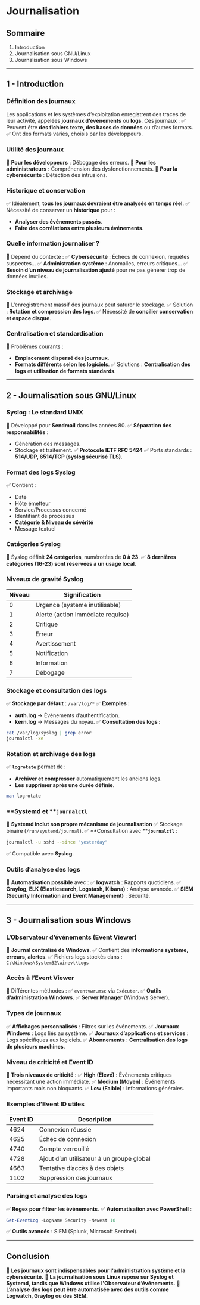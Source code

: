 # Journalisation

## **Sommaire**

1. Introduction
2. Journalisation sous GNU/Linux
3. Journalisation sous Windows

---

## **1 - Introduction**

### **Définition des journaux**

Les applications et les systèmes d’exploitation enregistrent des traces de leur activité, appelées **journaux d’événements** ou **logs**. Ces journaux :
✅ Peuvent être **des fichiers texte, des bases de données** ou d’autres formats.
✅ Ont des formats variés, choisis par les développeurs.

### **Utilité des journaux**

📌 **Pour les développeurs** : Débogage des erreurs.
📌 **Pour les administrateurs** : Compréhension des dysfonctionnements.
📌 **Pour la cybersécurité** : Détection des intrusions.

### **Historique et conservation**

✅ Idéalement, **tous les journaux devraient être analysés en temps réel**.
✅ Nécessité de conserver un **historique** pour :

- **Analyser des événements passés**.
- **Faire des corrélations entre plusieurs événements**.

### **Quelle information journaliser ?**

📌 Dépend du contexte :
✅ **Cybersécurité** : Échecs de connexion, requêtes suspectes…
✅ **Administration système** : Anomalies, erreurs critiques…
✅ **Besoin d’un niveau de journalisation ajusté** pour ne pas générer trop de données inutiles.

### **Stockage et archivage**

📌 L’enregistrement massif des journaux peut saturer le stockage.
✅ Solution : **Rotation et compression des logs**.
✅ Nécessité de **concilier conservation et espace disque**.

### **Centralisation et standardisation**

📌 Problèmes courants :

- **Emplacement dispersé des journaux**.
- **Formats différents selon les logiciels**.
  ✅ Solutions : **Centralisation des logs** et **utilisation de formats standards**.

---

## **2 - Journalisation sous GNU/Linux**

### **Syslog : Le standard UNIX**

📌 Développé pour **Sendmail** dans les années 80.
✅ **Séparation des responsabilités** :

- Génération des messages.
- Stockage et traitement.
  ✅ **Protocole IETF RFC 5424**
  ✅ Ports standards : **514/UDP, 6514/TCP (syslog sécurisé TLS)**.

### **Format des logs Syslog**

✅ Contient :

- Date
- Hôte émetteur
- Service/Processus concerné
- Identifiant de processus
- **Catégorie & Niveau de sévérité**
- Message textuel

### **Catégories Syslog**

📌 Syslog définit **24 catégories**, numérotées de **0 à 23**.
✅ **8 dernières catégories (16-23) sont réservées à un usage local**.

### **Niveaux de gravité Syslog**

| Niveau | Signification                     |
| ------ | --------------------------------- |
| 0      | Urgence (systeme inutilisable)    |
| 1      | Alerte (action immédiate requise) |
| 2      | Critique                          |
| 3      | Erreur                            |
| 4      | Avertissement                     |
| 5      | Notification                      |
| 6      | Information                       |
| 7      | Débogage                          |

### **Stockage et consultation des logs**

✅ **Stockage par défaut** : `/var/log/*`
✅ **Exemples :**

- **auth.log** → Événements d’authentification.
- **kern.log** → Messages du noyau.
  ✅ **Consultation des logs :**

```bash
cat /var/log/syslog | grep error
journalctl -xe
```

### **Rotation et archivage des logs**

✅ **`logrotate`** permet de :

- **Archiver et compresser** automatiquement les anciens logs.
- **Les supprimer après une durée définie**.

```bash
man logrotate
```

### **Systemd et ****`journalctl`**

📌 **Systemd inclut son propre mécanisme de journalisation**
✅ Stockage binaire (`/run/systemd/journal`).
✅ **Consultation avec ****`journalctl`** :

```bash
journalctl -u sshd --since "yesterday"
```

✅ Compatible avec **Syslog**.

### **Outils d’analyse des logs**

📌 **Automatisation possible** avec :
✅ **logwatch** : Rapports quotidiens.
✅ **Graylog, ELK (Elasticsearch, Logstash, Kibana)** : Analyse avancée.
✅ **SIEM (Security Information and Event Management)** : Sécurité.

---

## **3 - Journalisation sous Windows**

### **L’Observateur d’événements (Event Viewer)**

📌 **Journal centralisé de Windows**.
✅ Contient des **informations système, erreurs, alertes**.
✅ Fichiers logs stockés dans : `C:\Windows\System32\winevt\Logs`

### **Accès à l’Event Viewer**

📌 Différentes méthodes :
✅ `eventvwr.msc` via `Exécuter`.
✅ **Outils d’administration Windows**.
✅ **Server Manager** (Windows Server).

### **Types de journaux**

✅ **Affichages personnalisés** : Filtres sur les événements.
✅ **Journaux Windows** : Logs liés au système.
✅ **Journaux d’applications et services** : Logs spécifiques aux logiciels.
✅ **Abonnements** : **Centralisation des logs de plusieurs machines**.

### **Niveau de criticité et Event ID**

📌 **Trois niveaux de criticité** :
✅ **High (Élevé)** : Événements critiques nécessitant une action immédiate.
✅ **Medium (Moyen)** : Événements importants mais non bloquants.
✅ **Low (Faible)** : Informations générales.

### **Exemples d’Event ID utiles**

| **Event ID** | **Description**                           |
| ------------ | ----------------------------------------- |
| 4624         | Connexion réussie                         |
| 4625         | Échec de connexion                        |
| 4740         | Compte verrouillé                         |
| 4728         | Ajout d’un utilisateur à un groupe global |
| 4663         | Tentative d’accès à des objets            |
| 1102         | Suppression des journaux                  |

### **Parsing et analyse des logs**

✅ **Regex pour filtrer les événements**.
✅ **Automatisation avec PowerShell** :

```powershell
Get-EventLog -LogName Security -Newest 10
```

✅ **Outils avancés** : SIEM (Splunk, Microsoft Sentinel).

---

## **Conclusion**

📌 **Les journaux sont indispensables pour l'administration système et la cybersécurité.**
📌 **La journalisation sous Linux repose sur Syslog et Systemd, tandis que Windows utilise l'Observateur d’événements.**
📌 **L’analyse des logs peut être automatisée avec des outils comme Logwatch, Graylog ou des SIEM.**



